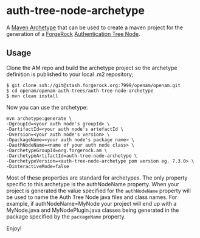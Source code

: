 <!--
 * The contents of this file are subject to the terms of the Common Development and
 * Distribution License (the License). You may not use this file except in compliance with the
 * License.
 *
 * You can obtain a copy of the License at legal/CDDLv1.0.txt. See the License for the
 * specific language governing permission and limitations under the License.
 *
 * When distributing Covered Software, include this CDDL Header Notice in each file and include
 * the License file at legal/CDDLv1.0.txt. If applicable, add the following below the CDDL
 * Header, with the fields enclosed by brackets [] replaced by your own identifying
 * information: "Portions copyright [year] [name of copyright owner]".
 *
 * Copyright 2017-2025 Ping Identity Corporation.
-->
# auth-tree-node-archetype

A [Maven Archetype](http://maven.apache.org/archetype/maven-archetype-plugin/usage.html) that can be used to create a maven project for the generation of a [ForgeRock](https://www.forgerock.com/) [Authentication Tree Node](https://backstage.forgerock.com/docs/am/7.2/authentication-guide/about-authentication-modules-and-chains.html).

## Usage
Clone the AM repo and build the archetype project so the archetype definition is published to your local .m2 repository;

```
$ git clone ssh://git@stash.forgerock.org:7999/openam/openam.git
$ cd openam/openam-auth-trees/auth-tree-node-archetype
$ mvn clean install 
```

Now you can use the archetype:

```
mvn archetype:generate \
-DgroupId=<your auth node's groupId> \
-DartifactId=<your auth node's artefactId \
-Dversion=<your auth node's version> \
-DpackageName=<your auth node's package name> \
-DauthNodeName=<name of your auth node class> \
-DarchetypeGroupId=org.forgerock.am \
-DarchetypeArtifactId=auth-tree-node-archetype \
-DarchetypeVersion=<auth-tree-node-archetype pom version eg. 7.3.0> \
-DinteractiveMode=false
```

Most of these properties are standard for archetypes. The only property specific to this archetype is the authNodeName property. When your project is generated the value specified for the `authNodeName` property  will be used to name the Auth Tree Node java files and class names. For example, if authNodeName=MyNode your project will end up with a MyNode.java and MyNodePlugin.java classes being generated in the package specified by the `packageName` property.


Enjoy!
